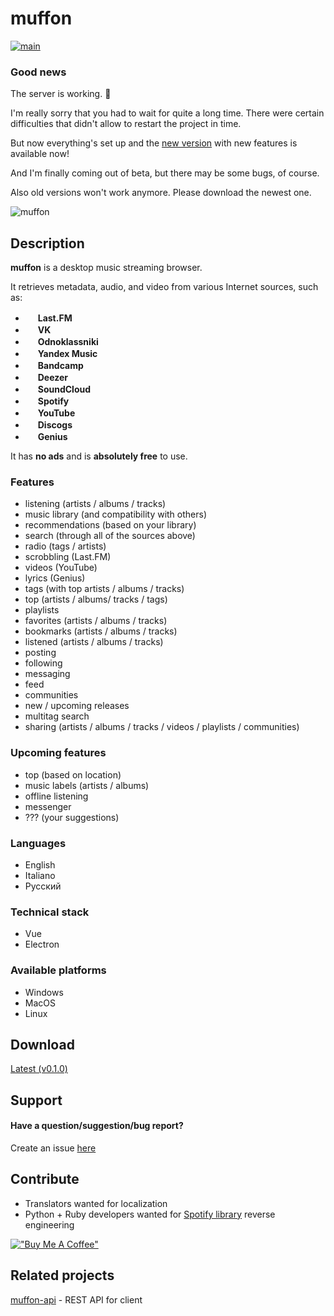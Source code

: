 # muffon
[![main](https://github.com/staniel359/muffon/actions/workflows/main.yml/badge.svg?branch=main)](https://github.com/staniel359/muffon/actions/workflows/main.yml)

### Good news
The server is working. 🎉

I'm really sorry that you had to wait for quite a long time. There were certain difficulties that didn't allow to restart the project in time.

But now everything's set up and the [new version](https://github.com/staniel359/muffon/releases/tag/v0.1.0) with new features is available now!

And I'm finally coming out of beta, but there may be some bugs, of course.

Also old versions won't work anymore. Please download the newest one.

![muffon](https://i.ibb.co/b2fLF6V/2022-05-20-23-12-01.png)

## Description
**muffon** is a desktop music streaming browser.

It retrieves metadata, audio, and video from various Internet sources, such as:

- <img src="https://www.last.fm/static/images/favicon.702b239b6194.ico" height="16"> **Last.FM**
- <img src="https://vk.com/images/icons/favicons/fav_logo.ico" height="16"> **VK**
- <img src="https://ok.ru/favicon.ico" height="16"> **Odnoklassniki**
- <img src="https://music.yandex.ru/favicon32.png" height="16"> **Yandex Music**
- <img src="https://s4.bcbits.com/img/favicon/favicon-32x32.png" height="16"> **Bandcamp**
- <img src="https://e-cdns-files.dzcdn.net/cache/images/common/favicon/favicon.a6a53d55264841165a904dbea19d5d73.ico" height="16"> **Deezer**
- <img src="https://a-v2.sndcdn.com/assets/images/sc-icons/favicon-2cadd14bdb.ico" height="16"> **SoundCloud**
- <img src="https://open.scdn.co/cdn/images/favicon32.8e66b099.png" height="16"> **Spotify**
- <img src="https://www.youtube.com/s/desktop/18069be1/img/favicon_32x32.png" height="16"> **YouTube**
- <img src="https://s.discogs.com/2e8a72413add0d361c89da1fe431d0c725e90504/images/favicon-32x32.png" height="16"> **Discogs**
- <img src="https://assets.genius.com/images/apple-touch-icon.png" height="16"> **Genius**

It has **no ads** and is **absolutely free** to use.

### Features
- listening (artists / albums / tracks)
- music library (and compatibility with others)
- recommendations (based on your library)
- search (through all of the sources above)
- radio (tags / artists)
- scrobbling (Last.FM)
- videos (YouTube)
- lyrics (Genius)
- tags (with top artists / albums / tracks)
- top (artists / albums/ tracks / tags)
- playlists
- favorites (artists / albums / tracks)
- bookmarks (artists / albums / tracks)
- listened (artists / albums / tracks)
- posting
- following
- messaging
- feed
- communities
- new / upcoming releases
- multitag search
- sharing (artists / albums / tracks / videos / playlists / communities)

### Upcoming features
- top (based on location)
- music labels (artists / albums)
- offline listening
- messenger
- ??? (your suggestions)

### Languages
- English
- Italiano
- Русский

### Technical stack
- Vue
- Electron

### Available platforms
- Windows
- MacOS
- Linux

## Download
[Latest (v0.1.0)](https://github.com/staniel359/muffon/releases/tag/v0.1.0)

## Support

#### Have a question/suggestion/bug report?
Create an issue [here](https://github.com/staniel359/muffon/issues)

## Contribute
- Translators wanted for localization
- Python + Ruby developers wanted for [Spotify library](https://github.com/kokarare1212/librespot-python) reverse engineering

[!["Buy Me A Coffee"](https://www.buymeacoffee.com/assets/img/custom_images/orange_img.png)](https://www.buymeacoffee.com/staniel359)

## Related projects
[muffon-api](https://github.com/staniel359/muffon-api) - REST API for client

